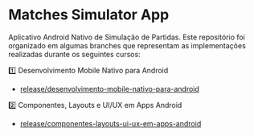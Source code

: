 # Matches Simulator App

Aplicativo Android Nativo de Simulação de Partidas. Este repositório foi organizado em algumas branches que representam as implementações realizadas durante os seguintes cursos:

:one: Desenvolvimento Mobile Nativo para Android
  - [release/desenvolvimento-mobile-nativo-para-android](https://github.com/silvadebora/matches-simulator-app/tree/release/desenvolvimento-mobile-nativo-para-android)

:two: Componentes, Layouts e UI/UX em Apps Android
  - [release/componentes-layouts-ui-ux-em-apps-android](https://github.com/silvadebora/matches-simulator-app/tree/release/componentes-layouts-ui-ux-em-apps-android)


